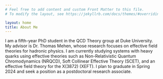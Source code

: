 ```yaml
---
# Feel free to add content and custom Front Matter to this file.
# To modify the layout, see https://jekyllrb.com/docs/themes/#overriding-theme-defaults

layout: home
title: About Me
---
```


I am a fifth-year PhD student in the QCD Theory group at Duke University. My advisor is Dr. Thomas Mehen, whose research focuses on effective field theories for hadronic physics. I am currently studying systems with heavy quarks using effective theories such as Non-Relativistic Quantum Chromodynamics (NRQCD), Soft Collinear Effective Theory (SCET), and an effective field theory for the X(3872) (XEFT).  I plan to graduate in Spring 2024 and seek a position as a postdoctoral research associate.